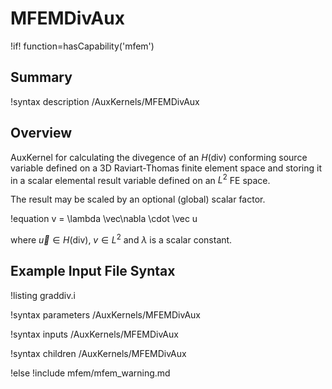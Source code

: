 # MFEMDivAux

!if! function=hasCapability('mfem')

## Summary

!syntax description /AuxKernels/MFEMDivAux

## Overview

AuxKernel for calculating the divegence of an $H(\mathrm{div})$ conforming source variable defined
on a 3D Raviart-Thomas finite element space and storing it in a scalar elemental result variable
defined on an $L^2$ FE space.

The result may be scaled by an optional (global) scalar factor.

!equation
v =  \lambda \vec\nabla \cdot \vec u

where $\vec u \in H(\mathrm{div})$, $v \in L^2$ and $\lambda$ is a scalar constant.

## Example Input File Syntax

!listing graddiv.i

!syntax parameters /AuxKernels/MFEMDivAux

!syntax inputs /AuxKernels/MFEMDivAux

!syntax children /AuxKernels/MFEMDivAux

!else
!include mfem/mfem_warning.md
